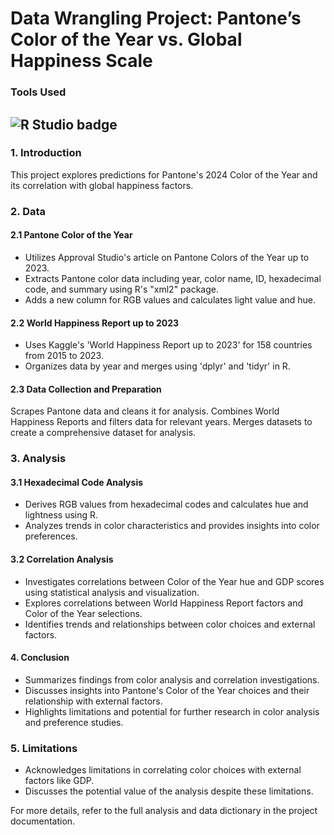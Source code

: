 # Data Wrangling Project: Pantone’s Color of the Year vs. Global Happiness Scale
### Tools Used
![R Studio badge](https://img.shields.io/static/v1?message=R%20Studio&logo=RStudio&labelColor=75AADB&color=75AADB&logoColor=white&label=%20&style=for-the-badge)
---
### 1. Introduction
This project explores predictions for Pantone's 2024 Color of the Year and its correlation with global happiness factors.

### 2. Data
#### 2.1 Pantone Color of the Year
- Utilizes Approval Studio's article on Pantone Colors of the Year up to 2023.
- Extracts Pantone color data including year, color name, ID, hexadecimal code, and summary using R's "xml2" package.
- Adds a new column for RGB values and calculates light value and hue.
#### 2.2 World Happiness Report up to 2023
- Uses Kaggle's 'World Happiness Report up to 2023' for 158 countries from 2015 to 2023.
- Organizes data by year and merges using 'dplyr' and 'tidyr' in R.
#### 2.3 Data Collection and Preparation
Scrapes Pantone data and cleans it for analysis.
Combines World Happiness Reports and filters data for relevant years.
Merges datasets to create a comprehensive dataset for analysis.
### 3. Analysis
#### 3.1 Hexadecimal Code Analysis
- Derives RGB values from hexadecimal codes and calculates hue and lightness using R.
- Analyzes trends in color characteristics and provides insights into color preferences.
#### 3.2 Correlation Analysis
- Investigates correlations between Color of the Year hue and GDP scores using statistical analysis and visualization.
- Explores correlations between World Happiness Report factors and Color of the Year selections.
- Identifies trends and relationships between color choices and external factors.
#### 4. Conclusion
- Summarizes findings from color analysis and correlation investigations.
- Discusses insights into Pantone's Color of the Year choices and their relationship with external factors.
- Highlights limitations and potential for further research in color analysis and preference studies.
### 5. Limitations
- Acknowledges limitations in correlating color choices with external factors like GDP.
- Discusses the potential value of the analysis despite these limitations.

For more details, refer to the full analysis and data dictionary in the project documentation.
